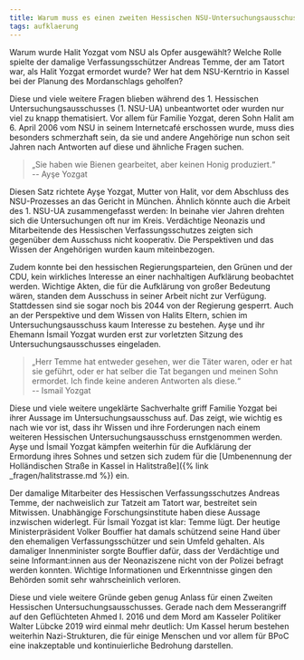 ```yaml
---
title: Warum muss es einen zweiten Hessischen NSU-Untersuchungsausschuss geben?
tags: aufklaerung
---
```


Warum wurde Halit Yozgat vom NSU als Opfer ausgewählt? Welche Rolle spielte der damalige Verfassungsschützer Andreas Temme, der am Tatort war, als Halit Yozgat ermordet wurde? Wer hat dem NSU-Kerntrio in Kassel bei der Planung des Mordanschlags geholfen?

Diese und viele weitere Fragen blieben während des 1. Hessischen Untersuchungsausschusses (1. NSU-UA) unbeantwortet oder wurden nur viel zu knapp thematisiert. Vor allem für Familie Yozgat, deren Sohn Halit am 6. April 2006 vom NSU in seinem Internetcafé erschossen wurde, muss dies besonders schmerzhaft sein, da sie und andere Angehörige nun schon seit Jahren nach Antworten auf diese und ähnliche Fragen suchen.

> „Sie haben wie Bienen gearbeitet, aber keinen Honig produziert.“  
> -- Ayşe Yozgat

Diesen Satz richtete Ayşe Yozgat, Mutter von Halit, vor dem Abschluss des NSU-Prozesses an das Gericht in München. Ähnlich könnte auch die Arbeit des 1. NSU-UA zusammengefasst werden: In beinahe vier Jahren drehten sich die Untersuchungen oft nur im Kreis. Verdächtige Neonazis und Mitarbeitende des Hessischen Verfassungsschutzes zeigten sich gegenüber dem Ausschuss nicht kooperativ. Die Perspektiven und das Wissen der Angehörigen wurden kaum miteinbezogen.

Zudem konnte bei den hessischen Regierungsparteien, den Grünen und der CDU, kein wirkliches Interesse an einer nachhaltigen Aufklärung beobachtet werden. Wichtige Akten, die für die Aufklärung von großer Bedeutung wären, standen dem Ausschuss in seiner Arbeit nicht zur Verfügung. Stattdessen sind sie sogar noch bis 2044 von der Regierung gesperrt. Auch an der Perspektive und dem Wissen von Halits Eltern, schien im Untersuchungsausschuss kaum Interesse zu bestehen. Ayşe und ihr Ehemann İsmail Yozgat wurden erst zur vorletzten Sitzung des Untersuchungsausschusses eingeladen. 

> „Herr Temme hat entweder gesehen, wer die Täter waren, oder er hat sie geführt, oder er hat selber die Tat begangen und meinen Sohn ermordet. Ich finde keine anderen Antworten als diese.“  
> -- Ismail Yozgat

Diese und viele weitere ungeklärte Sachverhalte griff Familie Yozgat bei ihrer Aussage im Untersuchungsausschuss auf. Das zeigt, wie wichtig es nach wie vor ist, dass ihr Wissen und ihre Forderungen nach einem weiteren Hessischen Untersuchungsausschuss ernstgenommen werden. Ayşe und İsmail Yozgat kämpfen weiterhin für die Aufklärung der Ermordung ihres Sohnes und setzen sich zudem für die [Umbenennung der Holländischen Straße in Kassel in Halitstraße]({% link _fragen/halitstrasse.md %}) ein. 

Der damalige Mitarbeiter des Hessischen Verfassungsschutzes Andreas Temme, der nachweislich zur Tatzeit am Tatort war, bestreitet sein Mitwissen. Unabhängige Forschungsinstitute haben diese Aussage inzwischen widerlegt. Für İsmail Yozgat ist klar: Temme lügt. Der heutige Ministerpräsident Volker Bouffier hat damals schützend seine Hand über den ehemaligen Verfassungsschützer und sein Umfeld gehalten. Als damaliger Innenminister sorgte Bouffier dafür, dass der Verdächtige und seine Informant:innen aus der Neonaziszene nicht von der Polizei befragt werden konnten. Wichtige Informationen und Erkenntnisse gingen den Behörden somit sehr wahrscheinlich verloren.

Diese und viele weitere Gründe geben genug Anlass für einen Zweiten Hessischen Untersuchungsausschusses. Gerade nach dem Messerangriff auf den Geflüchteten Ahmed I. 2016 und dem Mord am Kasseler Politiker Walter Lübcke 2019 wird einmal mehr deutlich: Um Kassel herum bestehen weiterhin Nazi-Strukturen, die für einige Menschen und vor allem für BPoC eine inakzeptable und kontinuierliche Bedrohung darstellen.
